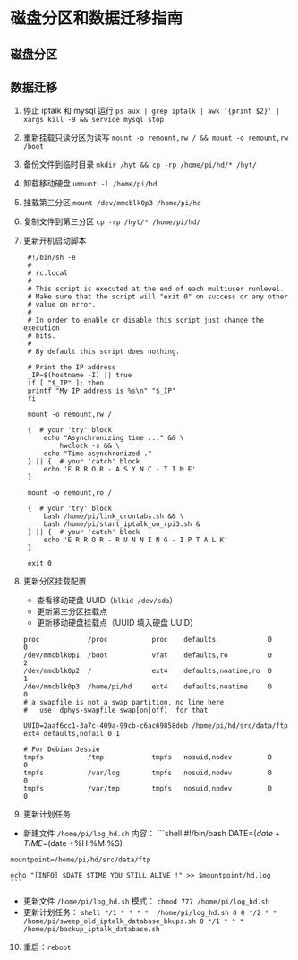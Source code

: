 # 磁盘分区和数据迁移指南

## 磁盘分区

## 数据迁移

1. 停止 iptalk 和 mysql 运行
   `ps aux | grep iptalk | awk '{print $2}' | xargs kill -9 && service mysql stop`

2. 重新挂载只读分区为读写
   `mount -o remount,rw / && mount -o remount,rw /boot`

3. 备份文件到临时目录
   `mkdir /hyt && cp -rp /home/pi/hd/* /hyt/`

4. 卸载移动硬盘
   `umount -l /home/pi/hd`

5. 挂载第三分区
   `mount /dev/mmcblk0p3 /home/pi/hd`

6. 复制文件到第三分区
   `cp -rp /hyt/* /home/pi/hd/`

7. 更新开机启动脚本
   ```shell
    #!/bin/sh -e
    #
    # rc.local
    #
    # This script is executed at the end of each multiuser runlevel.
    # Make sure that the script will "exit 0" on success or any other
    # value on error.
    #
    # In order to enable or disable this script just change the execution
    # bits.
    #
    # By default this script does nothing.

    # Print the IP address
    _IP=$(hostname -I) || true
    if [ "$_IP" ]; then
    printf "My IP address is %s\n" "$_IP"
    fi

    mount -o remount,rw /

    {  # your 'try' block
        echo "Asynchronizing time ..." && \
            hwclock -s && \
        echo "Time asynchronized ."
    } || {  # your 'catch' block
        echo 'E R R O R - A S Y N C - T I M E'
    }

    mount -o remount,ro /

    {  # your 'try' block
        bash /home/pi/link_crontabs.sh && \
        bash /home/pi/start_iptalk_on_rpi3.sh &
    } || {  # your 'catch' block
        echo 'E R R O R - R U N N I N G - I P T A L K'
    }

    exit 0
   ```

8. 更新分区挂载配置
   - 查看移动硬盘 UUID（`blkid /dev/sda`）
   - 更新第三分区挂载点
   - 更新移动硬盘挂载点（UUID 填入硬盘 UUID）
    ```shell
    proc            /proc           proc    defaults             0       0
    /dev/mmcblk0p1  /boot           vfat    defaults,ro          0       2
    /dev/mmcblk0p2  /               ext4    defaults,noatime,ro  0       1
    /dev/mmcblk0p3  /home/pi/hd     ext4    defaults,noatime     0       0
    # a swapfile is not a swap partition, no line here
    #   use  dphys-swapfile swap[on|off]  for that

    UUID=2aaf6cc1-3a7c-409a-99cb-c6ac69858deb /home/pi/hd/src/data/ftp ext4 defaults,nofail 0 1

    # For Debian Jessie
    tmpfs           /tmp            tmpfs   nosuid,nodev         0       0
    tmpfs           /var/log        tmpfs   nosuid,nodev         0       0
    tmpfs           /var/tmp        tmpfs   nosuid,nodev         0       0
    ```

9.  更新计划任务
   - 新建文件 `/home/pi/log_hd.sh` 内容：
    ```shell
    #!/bin/bash
    DATE=$(date +%Y-%m-%d)
    TIME=$(date +%H:%M:%S)

    mountpoint=/home/pi/hd/src/data/ftp

    echo "[INFO] $DATE $TIME YOU STILL ALIVE !" >> $mountpoint/hd.log
    ```
   - 更新文件 `/home/pi/log_hd.sh` 模式：
     `chmod 777 /home/pi/log_hd.sh`
   - 更新计划任务：
    ```shell
    */1 * * * *  /home/pi/log_hd.sh
    0 0 */2 * *  /home/pi/sweep_old_iptalk_database_bkups.sh
    0 */1 * * *  /home/pi/backup_iptalk_database.sh
    ```

10. 重启：`reboot`